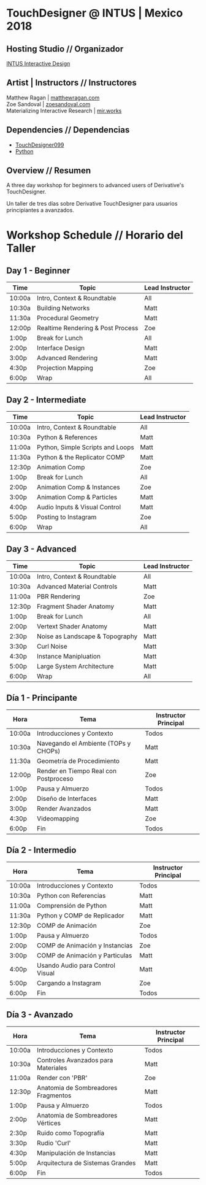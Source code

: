 # TouchDesigner @ INTUS | Mexico 2018

## Hosting Studio // Organizador
[INTUS Interactive Design](http://intus.tv/)

## Artist | Instructors // Instructores
Matthew Ragan | [matthewragan.com](https://matthewragan.com)  
Zoe Sandoval | [zoesandoval.com](https://zoesandoval.com)  
Materializing Interactive Research | [mir.works](https://mir.works)

## Dependencies //  Dependencias
* [TouchDesigner099](https://www.derivative.ca/099/Downloads/)  
* [Python](https://www.python.org/)  

## Overview //  Resumen
A three day workshop for beginners to advanced users of Derivative's TouchDesigner.

Un taller de tres días sobre Derivative TouchDesigner para usuarios principiantes a avanzados.


# Workshop Schedule //  Horario del Taller

## Day 1 - Beginner
Time | Topic | Lead Instructor
-----|-------|-----------------
10:00a | Intro, Context & Roundtable | All
10:30a | Building Networks | Matt
11:30a | Procedural Geometry | Matt
12:00p | Realtime Rendering & Post Process | Zoe
1:00p | Break for Lunch | All
2:00p | Interface Design | Matt
3:00p | Advanced Rendering | Matt
4:30p | Projection Mapping | Zoe
6:00p | Wrap | All

## Day 2 - Intermediate
Time | Topic | Lead Instructor
-----|-------|-----------------
10:00a | Intro, Context & Roundtable | All
10:30a | Python & References | Matt
11:00a | Python, Simple Scripts and Loops | Matt
11:30a | Python & the Replicator COMP | Matt
12:30p | Animation Comp | Zoe
1:00p | Break for Lunch | All
2:00p | Animation Comp & Instances | Zoe
3:00p | Animation Comp & Particles | Matt
4:00p | Audio Inputs & Visual Control | Matt
5:00p | Posting to Instagram | Zoe
6:00p | Wrap | All

## Day 3 - Advanced
Time | Topic | Lead Instructor
-----|-------|-----------------
10:00a | Intro, Context & Roundtable | All
10:30a | Advanced Material Controls | Matt
11:00a | PBR Rendering | Zoe
12:30p | Fragment Shader Anatomy | Matt
1:00p | Break for Lunch | All
2:00p | Vertext Shader Anatomy | Matt
2:30p | Noise as Landscape & Topography | Matt
3:30p | Curl Noise | Matt
4:30p | Instance Manipluation | Matt
5:00p | Large System Architecture | Matt
6:00p | Wrap | All

## Día 1 - Principante
Hora | Tema | Instructor Principal
-----|-------|-----------------
10:00a | Introducciones y Contexto | Todos
10:30a | Navegando el Ambiente (TOPs y CHOPs) | Matt
11:30a | Geometría de Procedimiento | Matt
12:00p | Render en Tiempo Real con Postproceso | Zoe
1:00p | Pausa y Almuerzo | Todos
2:00p | Diseño de Interfaces | Matt
3:00p | Render Avanzados | Matt
4:30p | Videomapping | Zoe
6:00p | Fin | Todos

## Día 2 - Intermedio
Hora | Tema | Instructor Principal
-----|-------|-----------------
10:00a | Introducciones y Contexto | Todos
10:30a | Python con Referencias | Matt
11:00a | Comprensión de Python | Matt
11:30a | Python y COMP de Replicador | Matt
12:30p | COMP de Animación | Zoe
1:00p | Pausa y Almuerzo | Todos
2:00p | COMP de Animación y Instancias | Zoe
3:00p | COMP de Animación y Particulas | Matt
4:00p | Usando Audio para Control Visual | Matt
5:00p | Cargando a Instagram | Zoe
6:00p | Fin | Todos

## Día 3 - Avanzado
Hora | Tema | Instructor Principal
-----|-------|-----------------
10:00a | Introducciones y Contexto | Todos
10:30a | Controles Avanzados para Materiales | Matt
11:00a | Render con 'PBR' | Zoe
12:30p | Anatomia de Sombreadores Fragmentos | Matt
1:00p | Pausa y Almuerzo | Todos
2:00p | Anatomia de Sombreadores Vértices | Matt
2:30p | Ruido como Topografía | Matt
3:30p | Rudio 'Curl' | Matt
4:30p | Manipulación de Instancias | Matt
5:00p | Arquitectura de Sistemas Grandes | Matt
6:00p | Fin | Todos